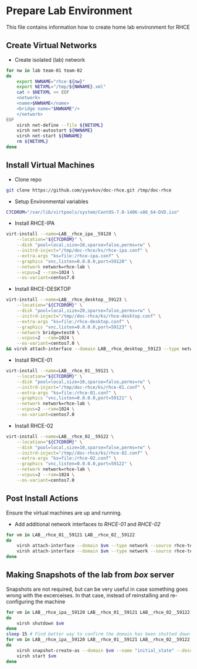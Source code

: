 # Prepare Lab Environment

This file contains information how to create home lab environment for RHCE

## Create Virtual Networks

* Create isolated (lab) network

``` bash
for nw in lab team-01 team-02
do
    export NWNAME="rhce-${nw}"
    export NETXML="/tmp/${NWNAME}.xml"
    cat > $NETXML << EOF
    <network>
    <name>$NWNAME</name>
    <bridge name="$NWNAME"/>
    </network>
EOF
    virsh net-define --file ${NETXML}
    virsh net-autostart ${NWNAME}
    virsh net-start ${NWNAME}
    rm ${NETXML}
done
```

## Install Virtual Machines

* Clone repo

``` bash
git clone https://github.com/yyovkov/doc-rhce.git /tmp/doc-rhce
```

* Setup Environmental variables

``` bash
C7CDROM="/var/lib/virtpools/system/CentOS-7.0-1406-x86_64-DVD.iso"
```

* Install RHCE-IPA

``` bash
virt-install --name=LAB__rhce_ipa__59120 \
    --location="${C7CDROM}" \
    --disk "pool=local,size=10,sparse=false,perms=rw" \
    --initrd-inject="/tmp/doc-rhce/ks/rhce-ipa.conf" \
    --extra-args "ks=file:/rhce-ipa.conf" \
    --graphics "vnc,listen=0.0.0.0,port=59120" \
    --network network=rhce-lab \
    --vcpus=2 --ram=1024 \
    --os-variant=centos7.0
```

* Install RHCE-DESKTOP

``` bash
virt-install --name=LAB__rhce_desktop__59123 \
    --location="${C7CDROM}" \
    --disk "pool=local,size=20,sparse=false,perms=rw" \
    --initrd-inject="/tmp//doc-rhce/ks/rhce-desktop.conf" \
    --extra-args "ks=file:/rhce-desktop.conf" \
    --graphics "vnc,listen=0.0.0.0,port=59123" \
    --network bridge=test0 \
    --vcpus=2 --ram=1024 \
    --os-variant=centos7.0 \
&& virsh attach-interface --domain LAB__rhce_desktop__59123 --type network --source rhce-lab --model virtio --config --live
```

* Install RHCE-01

``` bash
virt-install --name=LAB__rhce_01__59121 \
    --location="${C7CDROM}" \
    --disk "pool=local,size=10,sparse=false,perms=rw" \
    --initrd-inject="/tmp/doc-rhce/ks/rhce-01.conf" \
    --extra-args "ks=file:/rhce-01.conf" \
    --graphics "vnc,listen=0.0.0.0,port=59121" \
    --network network=rhce-lab \
    --vcpus=2 --ram=1024 \
    --os-variant=centos7.0
```

* Install RHCE-02

``` bash
virt-install --name=LAB__rhce_02__59122 \
    --location="${C7CDROM}" \
    --disk "pool=local,size=10,sparse=false,perms=rw" \
    --initrd-inject="/tmp//doc-rhce/ks/rhce-02.conf" \
    --extra-args "ks=file:/rhce-02.conf" \
    --graphics "vnc,listen=0.0.0.0,port=59122" \
    --network network=rhce-lab \
    --vcpus=2 --ram=1024 \
    --os-variant=centos7.0
```

## Post Install Actions

Ensure the virtual machines are up and running.

* Add additional network interfaces to _RHCE-01_ and _RHCE-02_

``` bash
for vm in LAB__rhce_01__59121 LAB__rhce_02__59122
do
    virsh attach-interface --domain $vm --type network --source rhce-team-01 --model virtio --config --live
    virsh attach-interface --domain $vm --type network --source rhce-team-02 --model virtio --config --live
done
```

## Making Snapshots of the lab from _box_ server

Snapshots are not required, but can be very useful in case something goes wrong with the excerceises. In that case, instead of reinstalling and re-configuring the machine

``` bash
for vm in LAB__rhce_ipa__59120 LAB__rhce_01__59121 LAB__rhce_02__59122
do
    virsh shutdown $vm
done
sleep 15 # Find better way to confirm the domain has been shutted down
for vm in LAB__rhce_ipa__59120 LAB__rhce_01__59121 LAB__rhce_02__59122
do
    virsh snapshot-create-as --domain $vm --name "initial_state" --description "Ready for RHCE exam preparation"
    virsh start $vm
done
```
